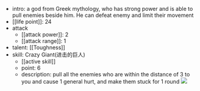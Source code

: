 - intro: a god from Greek mythology, who has strong power and is able to pull enemies beside him. He can defeat enemy and limit their movement
- [[life point]]: 24
- attack
	- [[attack power]]: 2
	- [[attack range]]: 1
- talent: [[Toughness]]
- skill: Crazy Giant(进击的巨人) 
	- [[active skill]] 
	- point: 6 
	- description: pull all the enemies who are within the distance of 3 to you and cause 1 general hurt, and make them stuck for 1 round
  ![](https://imgsa.baidu.com/forum/w%3D580/sign=8493e1a576f0f736d8fe4c093a57b382/84a8f0cd7b899e512044edce4ca7d933ca950df0.jpg)
